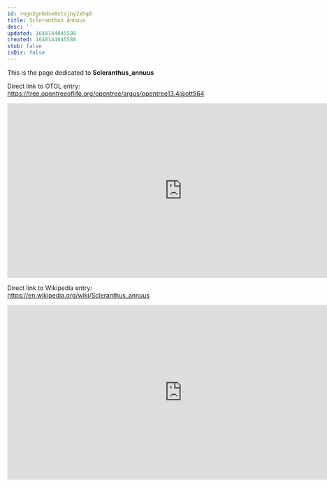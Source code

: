 ```yaml
---
id: rogn2gn6dxe8xtsjny2xhq0
title: Scleranthus Annuus
desc: ''
updated: 1648144045588
created: 1648144045588
stub: false
isDir: false
---
```

This is the page dedicated to **Scleranthus_annuus**


Direct link to OTOL entry: https://tree.opentreeoflife.org/opentree/argus/opentree13.4@ott564



<html>
    <body>
    <iframe src="https://tree.opentreeoflife.org/opentree/argus/opentree13.4@ott564"
    width="800" height="400" frameborder="0" allowfullscreen> </iframe>
    </body>
</html>
    


Direct link to Wikipedia entry: https://en.wikipedia.org/wiki/Scleranthus_annuus



<html>
    <body>
    <iframe src="https://en.wikipedia.org/wiki/Scleranthus_annuus"
    width="800" height="400" frameborder="0" allowfullscreen> </iframe>
    </body>
</html>
    
